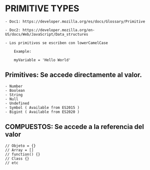
# PRIMITIVE TYPES

    - Doc1: https://developer.mozilla.org/es/docs/Glossary/Primitive

    - Doc2: https://developer.mozilla.org/en-US/docs/Web/JavaScript/Data_structures

    - Los primitivos se escriben con lowerCamelCase
        
        Example: 

        myVariable = 'Hello World'

## Primitives: Se accede directamente al valor.

    - Number
    - Boolean
    - String
    - Null
    - Undefined
    - Symbol ( Available from ES2015 )
    - Bigint ( Available from ES2020 ) 


## COMPUESTOS: Se accede a la referencia del valor

    // Objeto = {}
    // Array = []
    // function() {}
    // Class {}
    // etc



